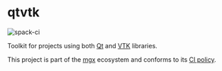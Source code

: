# qtvtk

![spack-ci](https://github.com/LIHPC-Computational-Geometry/qtvtk/actions/workflows/spack-ci.yml/badge.svg)

Toolkit for projects using both [Qt](https://www.qt.io/) and [VTK](https://vtk.org/) libraries.

This project is part of the [mgx](https://github.com/LIHPC-Computational-Geometry/mgx) ecosystem and conforms to its [CI policy](https://github.com/LIHPC-Computational-Geometry/spack_recipes#ci-and-versioning-policy-of-mgx-ecosystem-projects).